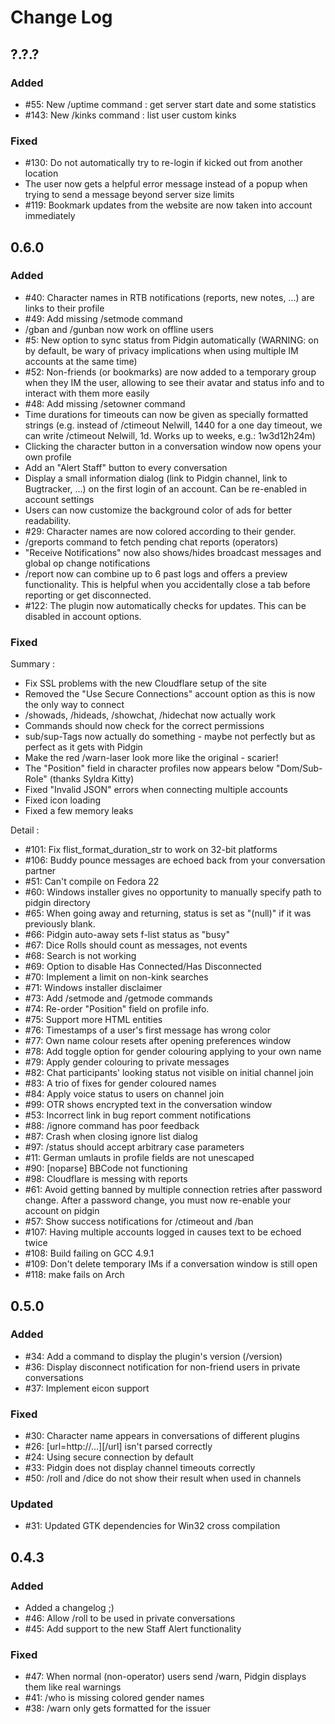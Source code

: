 # Change Log

## ?.?.?
### Added
- #55: New /uptime command : get server start date and some statistics
- #143: New /kinks command : list user custom kinks
### Fixed
- #130: Do not automatically try to re-login if kicked out from another location
- The user now gets a helpful error message instead of a popup when trying to send a message beyond server size limits
- #119: Bookmark updates from the website are now taken into account immediately

## 0.6.0
### Added
- #40: Character names in RTB notifications (reports, new notes, ...) are links to their profile
- #49: Add missing /setmode command
- /gban and /gunban now work on offline users
- #5: New option to sync status from Pidgin automatically (WARNING: on by default,  be wary of privacy implications when using multiple IM accounts at the same time)
- #52: Non-friends (or bookmarks) are now added to a temporary group when they IM the user, allowing to see their avatar and status info and to interact with them more easily
- #48: Add missing /setowner command
- Time durations for timeouts can now be given as specially formatted strings (e.g. instead of /ctimeout Nelwill, 1440 for a one day timeout, we can write /ctimeout Nelwill, 1d. Works up to weeks, e.g.: 1w3d12h24m)
- Clicking the character button in a conversation window now opens your own profile
- Add an "Alert Staff" button to every conversation
- Display a small information dialog (link to Pidgin channel, link to Bugtracker, ...) on the first login of an account. Can be re-enabled in account settings
- Users can now customize the background color of ads for better readability.
- #29: Character names are now colored according to their gender.
- /greports command to fetch pending chat reports (operators)
- "Receive Notifications" now also shows/hides broadcast messages and global op change notifications
- /report now can combine up to 6 past logs and offers a preview functionality. This is helpful when you accidentally close a tab before reporting or get disconnected.
- #122: The plugin now automatically checks for updates. This can be disabled in account options.

### Fixed
Summary :
- Fix SSL problems with the new Cloudflare setup of the site
- Removed the "Use Secure Connections" account option as this is now the only way to connect
- /showads, /hideads, /showchat, /hidechat now actually work
- Commands should now check for the correct permissions
- sub/sup-Tags now actually do something - maybe not perfectly but as perfect as it gets with Pidgin
- Make the red /warn-laser look more like the original - scarier!
- The "Position" field in character profiles now appears below "Dom/Sub-Role" (thanks Syldra Kitty)
- Fixed "Invalid JSON" errors when connecting multiple accounts
- Fixed icon loading
- Fixed a few memory leaks

Detail :
- #101: Fix flist_format_duration_str to work on 32-bit platforms
- #106: Buddy pounce messages are echoed back from your conversation partner
- #51: Can't compile on Fedora 22
- #60: Windows installer gives no opportunity to manually specify path to pidgin directory
- #65: When going away and returning, status is set as "(null)" if it was previously blank.
- #66: Pidgin auto-away sets f-list status as "busy"
- #67: Dice Rolls should count as messages, not events
- #68: Search is not working
- #69: Option to disable Has Connected/Has Disconnected
- #70: Implement a limit on non-kink searches
- #71: Windows installer disclaimer
- #73: Add /setmode and /getmode commands
- #74: Re-order "Position" field on profile info.
- #75: Support more HTML entities
- #76: Timestamps of a user's first message has wrong color
- #77: Own name colour resets after opening preferences window
- #78: Add toggle option for gender colouring applying to your own name
- #79: Apply gender colouring to private messages
- #82: Chat participants' looking status not visible on initial channel join
- #83: A trio of fixes for gender coloured names
- #84: Apply voice status to users on channel join
- #99: OTR shows encrypted text in the conversation window
- #53: Incorrect link in bug report comment notifications
- #88: /ignore command has poor feedback
- #87: Crash when closing ignore list dialog
- #97: /status should accept arbitrary case parameters
- #11: German umlauts in profile fields are not unescaped
- #90: [noparse] BBCode not functioning
- #98: Cloudflare is messing with reports
- #61: Avoid getting banned by multiple connection retries after password change. After a password change, you must now re-enable your account on pidgin
- #57: Show success notifications for /ctimeout and /ban
- #107: Having multiple accounts logged in causes text to be echoed twice
- #108: Build failing on GCC 4.9.1
- #109: Don't delete temporary IMs if a conversation window is still open
- #118: make fails on Arch

## 0.5.0
### Added
- #34: Add a command to display the plugin's version (/version)
- #36: Display disconnect notification for non-friend users in private conversations
- #37: Implement eicon support

### Fixed
- #30: Character name appears in conversations of different plugins
- #26: [url=http://...][/url] isn't parsed correctly
- #24: Using secure connection by default
- #33: Pidgin does not display channel timeouts correctly
- #50: /roll and /dice do not show their result when used in channels

### Updated
- #31: Updated GTK dependencies for Win32 cross compilation

## 0.4.3
### Added
- Added a changelog ;)
- #46: Allow /roll to be used in private conversations
- #45: Add support to the new Staff Alert functionality

### Fixed
- #47: When normal (non-operator) users send /warn, Pidgin displays them like real warnings
- #41: /who is missing colored gender names
- #38: /warn only gets formatted for the issuer
